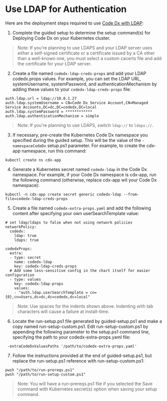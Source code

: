# Use LDAP for Authentication

Here are the deployment steps required to use [Code Dx with LDAP](https://codedx.com/Documentation/InstallGuide.html#ActiveDirectoryLDAPConfiguration):

1) Complete the guided setup to determine the setup command(s) for Deploying Code Dx on your Kubernetes cluster.

>Note: If you're planning to use LDAPS and your LDAP server uses either a self-signed certificate or a certificate issued by a CA other than a well-known one, you must select a custom cacerts file and add the certificate for your LDAP server.

2) Create a file named `codedx-ldap-creds-props` and add your LDAP codedx.props values. For example, you can set the LDAP URL, systemUsername, systemPassword, and authenticationMechanism by adding these values to your `codedx-ldap-creds-props` file:

```
auth.ldap.url = ldap://10.0.1.27
auth.ldap.systemUsername = CN=Code Dx Service Account,CN=Managed Service Accounts,DC=dc,DC=codedx,DC=local
auth.ldap.systemPassword = ************
auth.ldap.authenticationMechanism = simple
```

>Note: If you're planning to use LDAPS, switch `ldap://` to `ldaps://`.

3) If necessary, pre-create the Kubernetes Code Dx namespace you specified during the guided setup. This will be the value of the `-namespaceCodeDx` setup.ps1 parameter. For example, to create the cdx-app namespace, run this command:

```
kubectl create ns cdx-app
```

4) Generate a Kubernetes secret named `codedx-ldap` in the Code Dx namespace. For example, if your Code Dx namespace is cdx-app, run the following command (otherwise, replace cdx-app wit your Code Dx namespace):

```
kubectl -n cdx-app create secret generic codedx-ldap --from-file=codedx-ldap-creds-props
```

5) Create a file named `codedx-extra-props.yaml` and add the following content after specifying your own userSearchTemplate value:

```
# set ldap/ldaps to false when not using network policies
networkPolicy:
  codedx:
    ldap: true
    ldaps: true

codedxProps:
  extra:
  - type: secret
    name: codedx-ldap
    key: codedx-ldap-creds-props
  # Add some less-sensitive config in the chart itself for easier configuration
  - type: values
    key: codedx-ldap-props
    values:
    - "auth.ldap.userSearchTemplate = cn={0},cn=Users,dc=dc,dc=codedx,dc=local"
```

>Note: Use spaces for the indents shown above. Indenting with tab characters will cause a failure at install-time.

6) Locate the run-setup.ps1 file generated by guided-setup.ps1 and make a copy named run-setup-custom.ps1. Edit run-setup-custom.ps1 by appending the following parameter to the setup.ps1 command line, specifying the path to your codedx-extra-props.yaml file:

```
 -extraCodeDxValuesPaths '/path/to/codedx-extra-props.yaml'
```

7) Follow the instructions provided at the end of guided-setup.ps1, but replace the run-setup.ps1 reference with run-setup-custom.ps1:

```
pwsh "/path/to/run-prereqs.ps1"
pwsh "/path/to/run-setup-custom.ps1"
```

>Note: You will have a run-prereqs.ps1 file if you selected the Save command with Kubernetes secret(s) option when saving your setup command.
